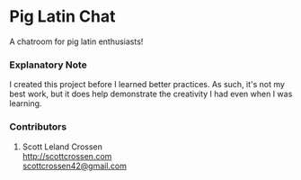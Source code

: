 # Pig Latin Chat

A chatroom for pig latin enthusiasts!

### Explanatory Note

I created this project before I learned better practices. As such, it's not my best work, but it does help demonstrate the creativity I had even when I was learning.

### Contributors

1. Scott Leland Crossen  
<http://scottcrossen.com>  
<scottcrossen42@gmail.com>  
